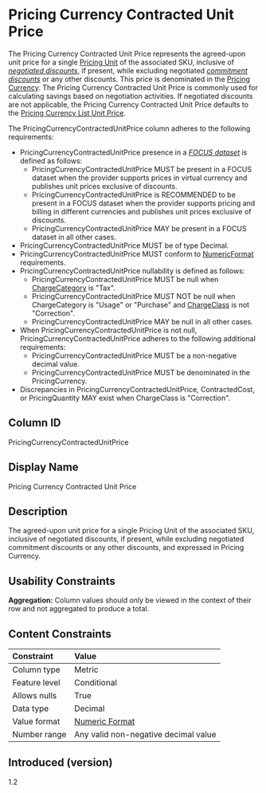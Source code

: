 # Pricing Currency Contracted Unit Price

The Pricing Currency Contracted Unit Price represents the agreed-upon unit price for a single [Pricing Unit](#pricingunit) of the associated SKU, inclusive of [*negotiated discounts*](#glossary:negotiated-discount), if present, while excluding negotiated [*commitment discounts*](#glossary:commitment-discount) or any other discounts. This price is denominated in the [Pricing Currency](#pricingcurrency). The Pricing Currency Contracted Unit Price is commonly used for calculating savings based on negotiation activities. If negotiated discounts are not applicable, the Pricing Currency Contracted Unit Price defaults to the [Pricing Currency List Unit Price](#pricingcurrencylistunitprice).

The PricingCurrencyContractedUnitPrice column adheres to the following requirements:

* PricingCurrencyContractedUnitPrice presence in a [*FOCUS dataset*](#glossary:FOCUS-dataset) is defined as follows:
  * PricingCurrencyContractedUnitPrice MUST be present in a FOCUS dataset when the provider supports prices in virtual currency and publishes unit prices exclusive of discounts.
  * PricingCurrencyContractedUnitPrice is RECOMMENDED to be present in a FOCUS dataset when the provider supports pricing and billing in different currencies and publishes unit prices exclusive of discounts.
  * PricingCurrencyContractedUnitPrice MAY be present in a FOCUS dataset in all other cases.
* PricingCurrencyContractedUnitPrice MUST be of type Decimal.
* PricingCurrencyContractedUnitPrice MUST conform to [NumericFormat](#numericformat) requirements.
* PricingCurrencyContractedUnitPrice nullability is defined as follows:
  * PricingCurrencyContractedUnitPrice MUST be null when [ChargeCategory](#chargecategory) is "Tax".
  * PricingCurrencyContractedUnitPrice MUST NOT be null when ChargeCategory is "Usage" or "Purchase" and [ChargeClass](#chargeclass) is not "Correction".
  * PricingCurrencyContractedUnitPrice MAY be null in all other cases.
* When PricingCurrencyContractedUnitPrice is not null, PricingCurrencyContractedUnitPrice adheres to the following additional requirements:
  * PricingCurrencyContractedUnitPrice MUST be a non-negative decimal value.
  * PricingCurrencyContractedUnitPrice MUST be denominated in the PricingCurrency.
* Discrepancies in PricingCurrencyContractedUnitPrice, ContractedCost, or PricingQuantity MAY exist when ChargeClass is "Correction".

## Column ID

PricingCurrencyContractedUnitPrice

## Display Name

Pricing Currency Contracted Unit Price

## Description

The agreed-upon unit price for a single Pricing Unit of the associated SKU, inclusive of negotiated discounts, if present, while excluding negotiated commitment discounts or any other discounts, and expressed in Pricing Currency.

## Usability Constraints

**Aggregation:** Column values should only be viewed in the context of their row and not aggregated to produce a total.

## Content Constraints

| Constraint      | Value                                |
|:----------------|:-------------------------------------|
| Column type     | Metric                               |
| Feature level   | Conditional                          |
| Allows nulls    | True                                 |
| Data type       | Decimal                              |
| Value format    | [Numeric Format](#numericformat)     |
| Number range    | Any valid non-negative decimal value |

## Introduced (version)

1.2
